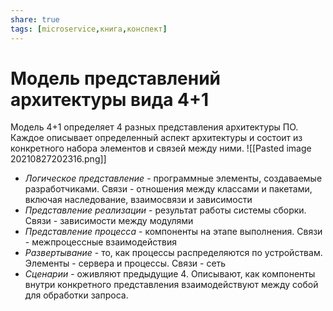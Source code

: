 ```yaml
---
share: true
tags: [microservice,книга,конспект]
---
```

# Модель представлений архитектуры вида 4+1
Модель 4+1 определяет 4 разных представления архитектуры ПО. Каждое описывает определенный аспект архитектуры и состоит из конкретного набора элементов и связей между ними.
![[Pasted image 20210827202316.png]]
+ *Логическое представление* - программные элементы, создаваемые разработчиками. Связи - отношения между классами и пакетами, включая наследование, взаимосвязи и зависимости
+ *Представление реализации* - результат работы системы сборки. Связи - зависимости между модулями
+ *Представление процесса* - компоненты на этапе выполнения. Связи - межпроцессные взаимодействия
+ *Развертывание* - то, как процессы распределяются по устройствам. Элементы - сервера и процессы. Связи - сеть
+ *Сценарии* - оживляют предыдущие 4. Описывают, как компоненты внутри конкретного представления взаимодействуют между собой для обработки запроса.

